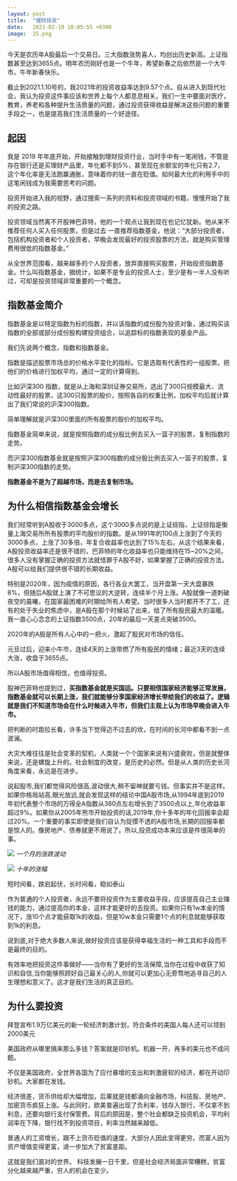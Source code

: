 ```yaml
---
layout: post
title:  "理财投资"
date:   2021-02-10 18:05:55 +0300
image:  25.png
---
```



今天是农历年A股最后一个交易日。三大指数涨势喜人，均创出历史新高。上证指数甚至达到3655点。明年农历刚好也是一个牛年，希望新春之后依然是一个大牛市。牛年新春快乐。

截止到2021.1.10号的，我2021年的投资收益率达到9.57个点。自从进入到现代社会，我认为投资这件事应该和世界上每个人都息息相关。我们一生中要面对医疗，教育，养老和各种提升生活质量的问题，通过投资获得收益是解决这些问题的重要手段之一，也是提高我们生活质量的一个好途径。

## 起因
我是 2019 年年底开始，开始接触到理财投资行业，当时手中有一笔闲钱，不管是存在银行还是买理财产品里，年化都不到5%，甚至现在余额宝的年化只有2.7，这个年化率是无法跑赢通胀，意味着你的钱一直在贬值。如何最大化的利用手中的这笔闲钱成为我需要思考的问题。

投资开始进入我的视野，通过搜索一系列的资料和投资领域的书籍，慢慢开始了我的投资之路。

投资领域当然离不开股神巴菲特，他的一个观点让我到现在也记忆犹新。他从来不推荐任何人买入任何股票，但是过去 一直推荐指数基金，他说：“大部分投资者，包括机构投资者和个人投资者，早晚会发现最好的投资股票的方法，就是购买管理费用很低的指数基金。”

从全世界范围看，越来越多的个人投资者，放弃直接购买股票，开始投资指数基金。什么叫指数基金，据统计，如果不是专业的投资人士，至少是有一半人没有听过，可却是投资领域非常重要的一个概念。

## 指数基金简介

指数基金是以特定指数为标的指数，并以该指数的成份股为投资对象，通过购买该指数的全部或部分成份股构建投资组合，以追踪标的指数表现的基金产品。

我们先说两个概念，指数和指数基金。

指数是描述股票市场总的价格水平变化的指标。它是选取有代表性的一组股票，把他们的价格进行加权平均，通过一定的计算得到。

比如沪深300 指数，就是从上海和深圳证券交易所，选出了300只规模最大、流动性最好的股票，这300只股票的股价，按照各自的权重比例，加权平均后就计算出了我们常说的沪深300指数。

简单理解就是沪深300里面的所有股票的股价的加权平均。

指数基金简单来说，就是按照指数的成分股比例去买入一篮子的股票，复制指数的走势。

而沪深300指数基金就是按照沪深300指数的成分股比例去买入一篮子的股票，复制沪深300指数的走势。

**指数基金不是为了超越市场，而是去复制市场。**

## 为什么相信指数基金会增长

我们经常听到A股收于3000多点，这个3000多点说的是上证综指，上证综指是衡量上海交易所所有股票的平均股价的指数。是从1991年的100点上涨到了今天的3000多点，上涨了30多倍，年复合收益率也达到了15%左右。从这个结果来看，A股投资收益率还是很不错的，巴菲特的年化收益率也只能维持在15~20%之间， 很多人没有掌握正确的投资方法就怪罪于A股不好，如果掌握了正确的投资方法，A股可以给我们提供很不错的长期收益。

特别是2020年，因为疫情的原因，各行各业大罢工，当开盘第一天大盘暴跌8%，但随后A股就上演了不可思议的大逆转，连续半个月上涨。A股就像一道刺破夜空的晨曦，在国家最困难的时期给所有人希望。当时很多人当时都开不了工，还有的处于失业的焦虑中，是A股在那个时候站了出来，给了所有股民最大的温暖。我一直心心念念的上证指数3500点，20年的最后一天差点突破3500。

2020年的A股是所有人心中的一把火，激起了股民对市场的信任。

元旦过后，迎来小牛市，连续4天的上涨带燃了所有股民的情绪；最近3天的连续大涨，收盘于3655点。

所以A股市场值得相信，也值得投资。

股神巴菲特也提到过，**买指数基金就是买国运。只要相信国家经济能够正常发展，指数基金就可以长期上涨，我们就能够分享国家经济增长带给我们的收益了。逻辑就是我们不知道市场会在什么时候进入牛市，但我们主观上认为市场早晚会进入牛市。**

把判断的时距拉长看，许多当下觉得迈不过去的坎，在时间的长河中都看不到一点波澜。

大灾大难往往是社会变革的契机，人类就一个个国家来说有兴盛衰败，但是就整体来说，还是螺旋上升的。社会制度的改变，是历史的必然。但是从人类的历史长河角度来看，永远是在进步。

说起股市,我们都觉得风险很高,波动很大,稍不留神就要亏钱。但事实并不是这样。如果你格局站高,眼光放远,就会发现这样的结论中国A股市场,从1994年底到2019年初代表整个市场的万得全A指数从380点左右增长到了3500点以上,年化收益率超过9%。如果你从2005年熊市开始投资的话,2019年,你十多年的年化回报率会超过20%。一个重要的事实即使是我们自认为捉摸不透的A股市场,长期的回报率都是惊人的。像房地产、债券就更不用说了。所以,投资成功本来应该是件很简单的事。



![](https://i.loli.net/2021/02/10/1fUo5vneI63i9Dw.png)
*一个月的涨跌波动*


![](https://i.loli.net/2021/02/10/24OuGpX9oqzeYx3.png)
*十年的涨幅*

短时间看，跌宕起伏，长时间看，稳如泰山


作为普通的个人投资者，永远不要将投资作为主要收益手段，应该提高自己主业赚钱的能力，通过提高你的本金，这样才能更好的去投资。如果你只有1w本金的情况下，涨10个点才能获取1k的收益，但是10w本金只需要1个点的利息就能够获取到1k的利息。

说到底,对于绝大多数人来说,做好投资应该是获得幸福生活的一种工具和手段而不是最终的目的。

有效率地把投资这件事做好——当你有了更好的生活保障,当你在过程中收获了知识和自信,当你能够照顾好自己最关心的人,你就可以更加心无旁骛地追寻自己的人生理想和意义了。这才是我们生活的真正目的。

## 为什么要投资
拜登宣布1.9万亿美元的新一轮经济刺激计划，符合条件的美国人每人还可以领到2000美元

美国政府从哪里搞来那么多钱？答案就是印钞机。机器一开，再多的美元也不成问题。

不仅是美国政府，全世界各国为了应付暴增的支出和刺激疲软的经济，都在开动印钞机。大家都在发钱。

经济很差，货币供给却大幅增加，后果就是钱都涌向金融市场，科技股、房地产、加密货币疯狂上涨。与此同时，欧美普遍出现了负利率，钱存入银行，不仅拿不到利息，还要向银行支付保管费。背后的原因是，整个社会都缺乏投资机会，平均利润率在下降，银行找不到投资项目，利率当然越来越低。

普通人的工资增长，跟不上货币贬值的速度，大部分人因此变得更穷。而富人因为资产增值变得更富，进一步加大了贫富差距。

这就是我们面对的世界。 科技发展一日千里，但是社会经济局面非常糟糕，贫富分化越来越严重，穷人的机会在变少。


